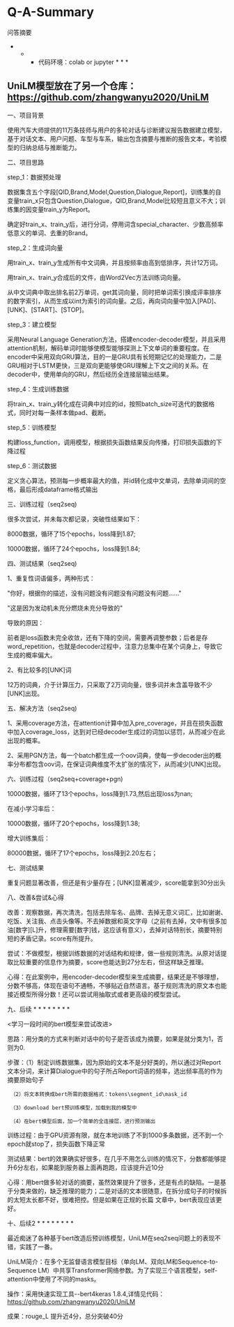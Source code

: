 # Q-A-Summary
问答摘要

* * * 代码环境：colab or jupyter * * *

## UniLM模型放在了另一个仓库：https://github.com/zhangwanyu2020/UniLM

一、项目背景


使用汽车大师提供的11万条技师与用户的多轮对话与诊断建议报告数据建立模型，基于对话文本、用户问题、车型与车系，输出包含摘要与推断的报告文本，考验模型的归纳总结与推断能力。


二、项目思路


step_1：数据预处理

数据集含五个字段[QID,Brand,Model,Question,Dialogue,Report]，训练集的自变量train_x只包含Question,Dialogue，QID,Brand,Model比较短且意义不大；训练集的因变量train_y为Report。

确定好train_x、train_y后，进行分词，停用词含special_character、少数高频率低意义的单词、去重的Brand。

step_2：生成词向量

用train_x、train_y生成所有中文词典，并且按频率由高到低排序，共计12万词。

用train_x、train_y合成后的文件，由Word2Vec方法训练词向量。

从中文词典中取出排名前2万单词，get其词向量，同时把单词索引换成评率排序的数字索引，从而生成以int为索引的词向量。之后，再向词向量中加入[PAD]、[UNK]、[START]、[STOP]。

step_3：建立模型

采用Neural Language Generation方法，搭建encoder-decoder模型，并且采用attention机制，解码单词时能够使模型能够探测上下文单词的重要程度。在encoder中采用双向GRU算法，目的一是GRU具有长短期记忆的处理能力，二是GRU相对于LSTM更快，三是双向更能够使GRU理解上下文之间的关系。在decoder中，使用单向的GRU，然后经历全连接层输出结果。

step_4：生成训练数据

将train_x、train_y转化成在词典中对应的id，按照batch_size可迭代的数据格式，同时对每一条样本做pad、截断。

step_5：训练模型

构建loss_function，调用模型，根据损失函数结果反向传播，打印损失函数的下降过程

step_6：测试数据

定义贪心算法，预测每一步概率最大的值，并id转化成中文单词，去除单词间的空格，最后形成dataframe格式输出


三、训练过程（seq2seq)


很多次尝试，并未每次都记录，突破性结果如下：

8000数据，循环了15个epochs，loss降到1.87;

10000数据，循环了24个epochs，loss降到1.84;   


四、测试结果（seq2seq)


1、重复性词语偏多，两种形式：

"你好，根据你的描述，没有问题没有问题没有问题没有问题......"

"这是因为发动机未充分燃烧未充分导致的"

导致的原因：

前者是loss函数未完全收敛，还有下降的空间，需要再调整参数；后者是存word_repetition，也就是decoder过程中，注意力总集中在某个词身上，导致它生成的概率偏大。

2、有比较多的[UNK]词

12万的词典，介于计算压力，只采取了2万词向量，很多词并未含盖导致不少[UNK]出现。


五、解决方法（seq2seq)


1、采用coverage方法，在attention计算中加入pre_coverage，并且在损失函数中加入coverage_loss，达到对已经decoder生成过的词加以惩罚，从而减少在此出现的概率。

2、采用PGN方法，每一个batch都生成一个oov词典，使每一步decoder出的概率分布都包含oov词，在保证词典维度不太扩张的情况下，从而减少[UNK]出现。


六、训练过程（seq2seq+coverage+pgn)


10000数据，循环了13个epochs，loss降到1.73,然后出现loss为nan;

在减小学习率后：

10000数据，循环了20个epochs，loss降到1.38;

增大训练集后：

80000数据，循环了17个epochs，loss降到2.20左右；


七、测试结果


重复问题显著改善，但还是有少量存在；[UNK]显著减少，score能拿到30分出头


八、改善&尝试&心得


改善：观察数据，再次清洗，包括去除车名、品牌、去掉无意义词汇，比如谢谢、吃饭、关注我、点击头像等。不去掉数据和英文字母（之前有去掉，文中有很多加油[数字][L]升，修理需要[数字]钱，这应该有意义），去掉对话特别长，摘要特别短的矛盾记录。score有所提升。

尝试：不做模型，根据训练数据的对话结构和规律，做一些规则清洗。从原对话提取比较重要的信息作为摘要，score也能达到27分左右，但这样缺乏推理。

心得：在此案例中，用encoder-decoder模型来生成摘要，结果还是不够理想，分数不够高，体现在语句不通畅，不够贴近自然语言。基于规则清洗的原文本也能接近模型所得分数！还可以尝试用抽取式或者更高级的模型尝试。



九、后续 * * * * * * * *


<学习一段时间的bert模型来尝试改进>

思路：用分类的方式来判断对话中的句子是否该成为摘要，如果是就分类为1，否则为0.

步骤：（1）制定训练数据集，因为原始的文本不是分好类的，所以通过对Report文本分词，来计算Dialogue中的句子所占Report词语的频率，选出频率高的作为摘要原始句子
 
     （2）将文本转换成bert所需的数据格式：tokens\segment_id\mask_id
     
     （3）download bert预训练模型，加载到我的模型中
     
     （4）在bert模型后面，加一个简单的全连接层，进行预测输出
     
训练过程：由于GPU资源有限，就在本地训练了不到1000多条数据，还不到一个epoch就stop了，损失函数下降正常

测试结果：bert的效果确实好很多，在几乎不用怎么训练的情况下，分数都能够提升6分左右，如果能到服务器上面再跑跑，应该提升近10分

心得：用bert做多轮对话的摘要，虽然效果提升了很多，还是有点的缺陷。一是基于分类来做的，缺乏推理的能力；二是对话的文本很随意，在拆分成句子的时候拆的太短太长都不好，很难把控。但是如果在正规的长篇
文章中，bert表现应该更好。



十、后续2 * * * * * * * *


最近痴迷了各种基于bert改造后预训练模型，UniLM在seq2seq问题上的表现不错，实践了一番。

UniLM简介：在多个无监督语言模型目标（单向LM、双向LM和Sequence-to-Sequence LM）中共享Transformer网络参数。为了实现三个语言模型，self-attention中使用了不同的masks。

操作：采用快速实现工具--bert4keras 1.8.4,详情见代码：https://github.com/zhangwanyu2020/UniLM

成果：rouge_L 提升近4分，总分突破40分





